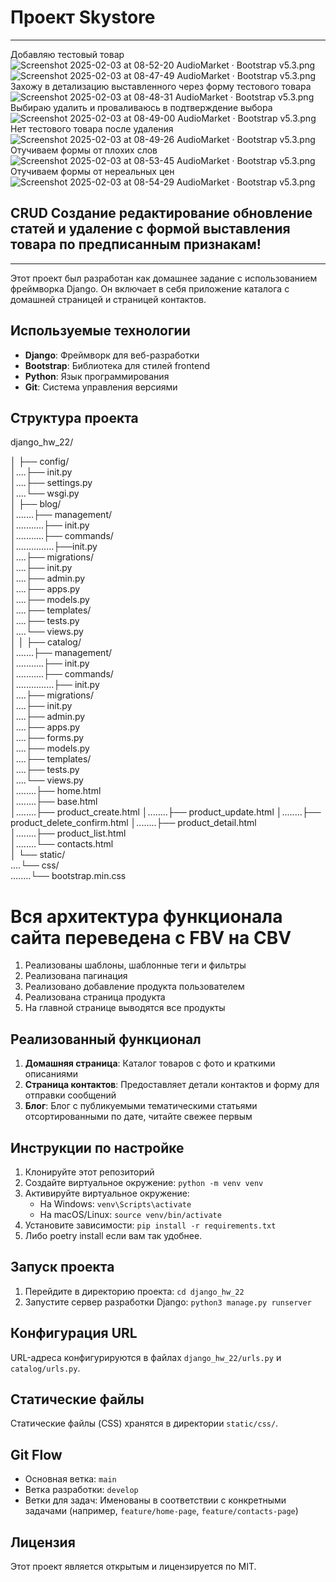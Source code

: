 # Проект Skystore
---
Добавляю тестовый товар 
![Screenshot 2025-02-03 at 08-52-20 AudioMarket · Bootstrap v5.3.png](static/HW_26_1_forms/Screenshot%202025-02-03%20at%2008-52-20%20AudioMarket%20%C2%B7%20Bootstrap%20v5.3.png)
![Screenshot 2025-02-03 at 08-47-49 AudioMarket · Bootstrap v5.3.png](static/HW_26_1_forms/Screenshot%202025-02-03%20at%2008-47-49%20AudioMarket%20%C2%B7%20Bootstrap%20v5.3.png)
Захожу в детализацию выставленного через форму тестового товара
![Screenshot 2025-02-03 at 08-48-31 AudioMarket · Bootstrap v5.3.png](static/HW_26_1_forms/Screenshot%202025-02-03%20at%2008-48-31%20AudioMarket%20%C2%B7%20Bootstrap%20v5.3.png)
Выбираю удалить и проваливаюсь в подтверждение выбора
![Screenshot 2025-02-03 at 08-49-00 AudioMarket · Bootstrap v5.3.png](static/HW_26_1_forms/Screenshot%202025-02-03%20at%2008-49-00%20AudioMarket%20%C2%B7%20Bootstrap%20v5.3.png)
Нет тестового товара после удаления
![Screenshot 2025-02-03 at 08-49-26 AudioMarket · Bootstrap v5.3.png](static/HW_26_1_forms/Screenshot%202025-02-03%20at%2008-49-26%20AudioMarket%20%C2%B7%20Bootstrap%20v5.3.png)
Отучиваем формы от плохих слов
![Screenshot 2025-02-03 at 08-53-45 AudioMarket · Bootstrap v5.3.png](static/HW_26_1_forms/Screenshot%202025-02-03%20at%2008-53-45%20AudioMarket%20%C2%B7%20Bootstrap%20v5.3.png)
Отучиваем формы от нереальных цен
![Screenshot 2025-02-03 at 08-54-29 AudioMarket · Bootstrap v5.3.png](static/HW_26_1_forms/Screenshot%202025-02-03%20at%2008-54-29%20AudioMarket%20%C2%B7%20Bootstrap%20v5.3.png)
## CRUD Создание редактирование обновление статей и удаление с формой выставления товара по предписанным признакам!

---
Этот проект был разработан как домашнее задание с использованием фреймворка Django. 
Он включает в себя приложение каталога с домашней страницей и страницей контактов.

## Используемые технологии

- **Django**: Фреймворк для веб-разработки
- **Bootstrap**: Библиотека для стилей frontend
- **Python**: Язык программирования
- **Git**: Система управления версиями

## Структура проекта

django_hw_22/ 

│ ├── config/ <br>
│....├── init.py <br>
│....├── settings.py <br>
│....└── wsgi.py <br>
│ ├── blog/ <br>
│.......├── management/ <br>
│...........├── init.py <br>
│...........├── commands/ <br>
│...............├──init.py <br>
│....├── migrations/ <br>
│....├── init.py <br>
│....├── admin.py <br>
│....├── apps.py <br>
│....├── models.py <br>
│....├── templates/ <br>
│....├── tests.py <br>
│....└── views.py <br>
│
│ ├── catalog/ <br>
│.......├── management/ <br>
│...........├── init.py <br>
│...........├── commands/ <br>
│...............├── init.py <br>
│....├── migrations/ <br>
│....├── init.py <br>
│....├── admin.py <br>
│....├── apps.py <br>
│....├── forms.py <br>
│....├── models.py <br>
│....├── templates/ <br>
│....├── tests.py <br>
│....└── views.py <br>
│........├── home.html <br>
│........├── base.html <br>
│........├── product_create.html
│........├── product_update.html
│........├── product_delete_confirm.html
│........├── product_detail.html <br>
│........├── product_list.html <br>
│........└── contacts.html <br>
│ └── static/ <br>
....└── css/ <br>
........└── bootstrap.min.css<br>

# Вся архитектура функционала сайта переведена с FBV на CBV
1. Реализованы шаблоны, шаблонные теги и фильтры
2. Реализована пагинация
3. Реализовано добавление продукта пользователем
4. Реализована страница продукта
5. На главной странице выводятся все продукты


## Реализованный функционал

1. **Домашняя страница**: Каталог товаров с фото и краткими описаниями
2. **Страница контактов**: Предоставляет детали контактов и форму для отправки сообщений
3. **Блог**: Блог с публикуемыми тематическими статьями отсортированными по дате, читайте свежее первым 

## Инструкции по настройке

1. Клонируйте этот репозиторий
2. Создайте виртуальное окружение: `python -m venv venv`
3. Активируйте виртуальное окружение:
   - На Windows: `venv\Scripts\activate`
   - На macOS/Linux: `source venv/bin/activate`
4. Установите зависимости: `pip install -r requirements.txt`
5. Либо poetry install если вам так удобнее.

## Запуск проекта

1. Перейдите в директорию проекта: `cd django_hw_22`
2. Запустите сервер разработки Django: `python3 manage.py runserver`

## Конфигурация URL

URL-адреса конфигурируются в файлах `django_hw_22/urls.py` и `catalog/urls.py`.

## Статические файлы

Статические файлы (CSS) хранятся в директории `static/css/`.

## Git Flow

- Основная ветка: `main`
- Ветка разработки: `develop`
- Ветки для задач: Именованы в соответствии с конкретными задачами (например, `feature/home-page`, `feature/contacts-page`)

## Лицензия

Этот проект является открытым и лицензируется по MIT.
